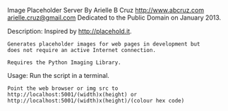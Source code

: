 Image Placeholder Server
By Arielle B Cruz <http://www.abcruz.com> <arielle.cruz@gmail.com>
Dedicated to the Public Domain on January 2013.

Description:
    Inspired by http://placehold.it.
    
    Generates placeholder images for web pages in development but
    does not require an active Internet connection.
    
    Requires the Python Imaging Library.

Usage:
    Run the script in a terminal.
    
    Point the web browser or img src to
    http://localhost:5001/(width)x(height) or
    http://localhost:5001/(width)x(height)/(colour hex code)
